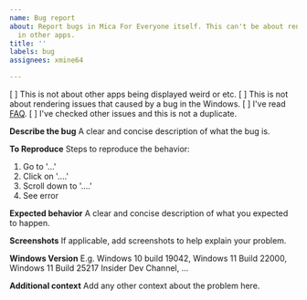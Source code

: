 ```yaml
---
name: Bug report
about: Report bugs in Mica For Everyone itself. This can't be about rendering issues
  in other apps.
title: ''
labels: bug
assignees: xmine64

---
```


[ ] This is not about other apps being displayed weird or etc.
[ ] This is not about rendering issues that caused by a bug in the Windows.
[ ] I've read [FAQ](https://github.com/MicaForEveryone/MicaForEveryone/wiki/FAQ).
[ ] I've checked other issues and this is not a duplicate.

**Describe the bug**
A clear and concise description of what the bug is.

**To Reproduce**
Steps to reproduce the behavior:
1. Go to '...'
2. Click on '....'
3. Scroll down to '....'
4. See error

**Expected behavior**
A clear and concise description of what you expected to happen.

**Screenshots**
If applicable, add screenshots to help explain your problem.

**Windows Version**
E.g. Windows 10 build 19042, Windows 11 Build 22000, Windows 11 Build 25217 Insider Dev Channel, ...

**Additional context**
Add any other context about the problem here.

